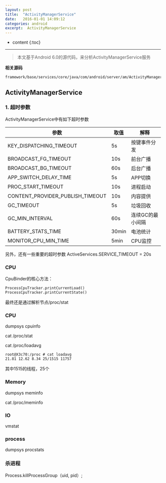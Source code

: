 ```yaml
---
layout: post
title:  "ActivityManagerService"
date:   2016-01-01 14:09:12
categories: android
excerpt:  ActivityManagerService
---
```


* content
{:toc}

---

> 本文基于Android 6.0的源代码，来分析ActivityManagerService服务


**相关源码**

	framework/base/services/core/java/com/android/server/am/ActivityManagerService.java


## ActivityManagerService


### 1. 超时参数

ActivityManagerService中有如下超时参数

|参数|取值|解释
|---|----|---|
|KEY_DISPATCHING_TIMEOUT |5s|按键事件分发
|BROADCAST_FG_TIMEOUT |10s|前台广播
|BROADCAST_BG_TIMEOUT |60s|后台广播
|APP_SWITCH_DELAY_TIME  |5s| APP切换
|PROC_START_TIMEOUT |10s|进程启动
|CONTENT_PROVIDER_PUBLISH_TIMEOUT |10s|内容提供
|GC_TIMEOUT |5s|垃圾回收
|GC_MIN_INTERVAL |60s|连续GC的最小间隔
|BATTERY_STATS_TIME |30min|电池统计
|MONITOR_CPU_MIN_TIME |5min|CPU监控

另外，还有一些重要的超时参数
ActiveServices.SERVICE_TIMEOUT = 20s

### CPU

CpuBinder的核心方法：

	ProcessCpuTracker.printCurrentLoad()
	ProcessCpuTracker.printCurrentState()

最终还是通过解析节点/proc/stat


### CPU

dumpsys cpuinfo

cat /proc/stat

cat /proc/loadavg

	root@X3c70:/proc # cat loadavg
	21.81 12.62 8.34 25/1515 11757

其中1515的线程，25个

### Memory

dumpsys meminfo

cat /proc/meminfo

### IO

vmstat

### process

dumpsys procstats


### 杀进程

Process.killProcessGroup（uid, pid）;